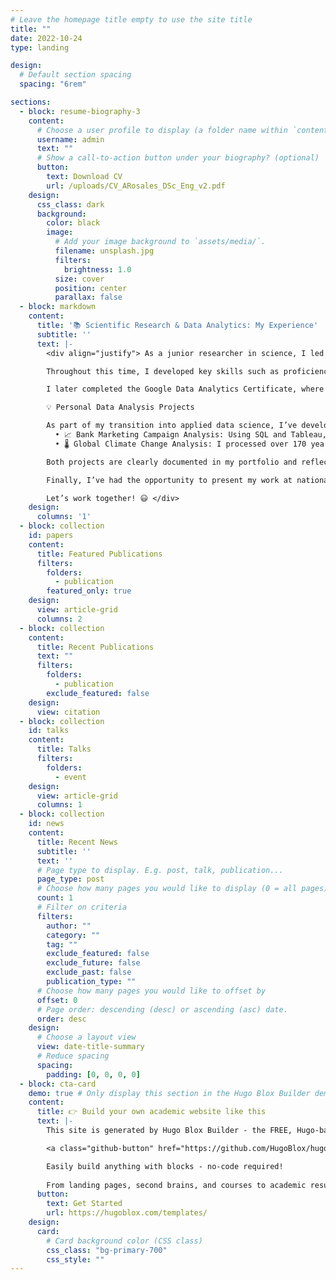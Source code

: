 ```yaml
---
# Leave the homepage title empty to use the site title
title: ""
date: 2022-10-24
type: landing

design:
  # Default section spacing
  spacing: "6rem"

sections:
  - block: resume-biography-3
    content:
      # Choose a user profile to display (a folder name within `content/authors/`)
      username: admin
      text: ""
      # Show a call-to-action button under your biography? (optional) 
      button: 
        text: Download CV
        url: /uploads/CV_ARosales_DSc_Eng_v2.pdf
    design:
      css_class: dark
      background:
        color: black
        image:
          # Add your image background to `assets/media/`.
          filename: unsplash.jpg
          filters:
            brightness: 1.0
          size: cover
          position: center
          parallax: false
  - block: markdown
    content:
      title: '📚 Scientific Research & Data Analytics: My Experience'
      subtitle: ''
      text: |-
        <div align="justify"> As a junior researcher in science, I led two independent projects that resulted in publications in high-impact international journals. Additionally, I collaborated with research groups across the globe, contributing to three more published papers.

        Throughout this time, I developed key skills such as proficiency in Python and its data analysis libraries including Pandas, Numpy, Scipy, Astropy, and Scikit-learn, along with visualization tools like Matplotlib, which allowed me to efficiently process, analyze, and present complex data. I also worked across multiple operating systems including MacOS, Linux, and Windows.

        I later completed the Google Data Analytics Certificate, where I strengthened my skills in SQL, Excel, R, and Tableau, enhancing my ability to manipulate data, build visualizations, and extract valuable business insights.

        💡 Personal Data Analysis Projects

        As part of my transition into applied data science, I’ve developed projects focused on real-world challenges:
          •	📈 Bank Marketing Campaign Analysis: Using SQL and Tableau, I explored a real dataset to identify key factors influencing customer conversion. I calculated KPIs by contact channel, age group, previous campaign history, and contact month, and built interactive dashboards to support business decision-making.
          •	🌡️ Global Climate Change Analysis: I processed over 170 years of global temperature data using Python to detect trends, anomalies, and events like El Niño and La Niña. I applied rolling averages, linear regression, and comparative visualizations, producing narrative-rich graphics accessible to non-technical audiences.

        Both projects are clearly documented in my portfolio and reflect my commitment to applying data analysis across diverse, meaningful contexts.

        Finally, I’ve had the opportunity to present my work at national and international conferences, both in Spanish and English, tailoring the communication style to audiences from various scientific and professional backgrounds.

        Let’s work together! 😃 </div>
    design:
      columns: '1'
  - block: collection
    id: papers
    content:
      title: Featured Publications
      filters:
        folders:
          - publication
        featured_only: true
    design:
      view: article-grid
      columns: 2
  - block: collection
    content:
      title: Recent Publications
      text: ""
      filters:
        folders:
          - publication
        exclude_featured: false
    design:
      view: citation
  - block: collection
    id: talks
    content:
      title: Talks
      filters:
        folders:
          - event
    design:
      view: article-grid
      columns: 1
  - block: collection
    id: news
    content:
      title: Recent News
      subtitle: ''
      text: ''
      # Page type to display. E.g. post, talk, publication...
      page_type: post
      # Choose how many pages you would like to display (0 = all pages)
      count: 1
      # Filter on criteria
      filters:
        author: ""
        category: ""
        tag: ""
        exclude_featured: false
        exclude_future: false
        exclude_past: false
        publication_type: ""
      # Choose how many pages you would like to offset by
      offset: 0
      # Page order: descending (desc) or ascending (asc) date.
      order: desc
    design:
      # Choose a layout view
      view: date-title-summary
      # Reduce spacing
      spacing:
        padding: [0, 0, 0, 0]
  - block: cta-card
    demo: true # Only display this section in the Hugo Blox Builder demo site
    content:
      title: 👉 Build your own academic website like this
      text: |-
        This site is generated by Hugo Blox Builder - the FREE, Hugo-based open source website builder trusted by 250,000+ academics like you.

        <a class="github-button" href="https://github.com/HugoBlox/hugo-blox-builder" data-color-scheme="no-preference: light; light: light; dark: dark;" data-icon="octicon-star" data-size="large" data-show-count="true" aria-label="Star HugoBlox/hugo-blox-builder on GitHub">Star</a>

        Easily build anything with blocks - no-code required!
        
        From landing pages, second brains, and courses to academic resumés, conferences, and tech blogs.
      button:
        text: Get Started
        url: https://hugoblox.com/templates/
    design:
      card:
        # Card background color (CSS class)
        css_class: "bg-primary-700"
        css_style: ""
---
```

